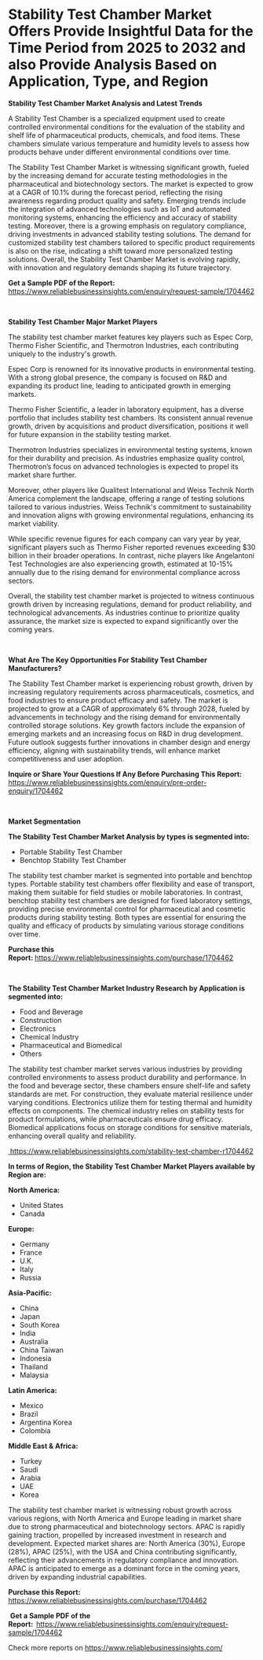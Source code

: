 <p><h1>Stability Test Chamber Market Offers Provide Insightful Data for the Time Period from 2025 to 2032 and also Provide Analysis Based on Application, Type, and Region</h1></p><p><strong>Stability Test Chamber Market Analysis and Latest Trends</strong></p>
<p><p>A Stability Test Chamber is a specialized equipment used to create controlled environmental conditions for the evaluation of the stability and shelf life of pharmaceutical products, chemicals, and food items. These chambers simulate various temperature and humidity levels to assess how products behave under different environmental conditions over time.</p><p>The Stability Test Chamber Market is witnessing significant growth, fueled by the increasing demand for accurate testing methodologies in the pharmaceutical and biotechnology sectors. The market is expected to grow at a CAGR of 10.1% during the forecast period, reflecting the rising awareness regarding product quality and safety. Emerging trends include the integration of advanced technologies such as IoT and automated monitoring systems, enhancing the efficiency and accuracy of stability testing. Moreover, there is a growing emphasis on regulatory compliance, driving investments in advanced stability testing solutions. The demand for customized stability test chambers tailored to specific product requirements is also on the rise, indicating a shift toward more personalized testing solutions. Overall, the Stability Test Chamber Market is evolving rapidly, with innovation and regulatory demands shaping its future trajectory.</p></p>
<p><strong>Get a Sample PDF of the Report:&nbsp;</strong> <a href="https://www.reliablebusinessinsights.com/enquiry/request-sample/1704462?utm_campaign=2220&utm_medium=2&utm_source=Github&utm_content=ia&utm_term=16022025&utm_id=stability-test-chamber">https://www.reliablebusinessinsights.com/enquiry/request-sample/1704462</a></p>
<p>&nbsp;</p>
<p><strong>Stability Test Chamber Major Market Players</strong></p>
<p><p>The stability test chamber market features key players such as Espec Corp, Thermo Fisher Scientific, and Thermotron Industries, each contributing uniquely to the industry's growth. </p><p>Espec Corp is renowned for its innovative products in environmental testing. With a strong global presence, the company is focused on R&D and expanding its product line, leading to anticipated growth in emerging markets. </p><p>Thermo Fisher Scientific, a leader in laboratory equipment, has a diverse portfolio that includes stability test chambers. Its consistent annual revenue growth, driven by acquisitions and product diversification, positions it well for future expansion in the stability testing market.</p><p>Thermotron Industries specializes in environmental testing systems, known for their durability and precision. As industries emphasize quality control, Thermotron’s focus on advanced technologies is expected to propel its market share further.</p><p>Moreover, other players like Qualitest International and Weiss Technik North America complement the landscape, offering a range of testing solutions tailored to various industries. Weiss Technik's commitment to sustainability and innovation aligns with growing environmental regulations, enhancing its market viability.</p><p>While specific revenue figures for each company can vary year by year, significant players such as Thermo Fisher reported revenues exceeding $30 billion in their broader operations. In contrast, niche players like Angelantoni Test Technologies are also experiencing growth, estimated at 10-15% annually due to the rising demand for environmental compliance across sectors.</p><p>Overall, the stability test chamber market is projected to witness continuous growth driven by increasing regulations, demand for product reliability, and technological advancements. As industries continue to prioritize quality assurance, the market size is expected to expand significantly over the coming years.</p></p>
<p>&nbsp;</p>
<p><strong>What Are The Key Opportunities For Stability Test Chamber Manufacturers?</strong></p>
<p><p>The Stability Test Chamber market is experiencing robust growth, driven by increasing regulatory requirements across pharmaceuticals, cosmetics, and food industries to ensure product efficacy and safety. The market is projected to grow at a CAGR of approximately 6% through 2028, fueled by advancements in technology and the rising demand for environmentally controlled storage solutions. Key growth factors include the expansion of emerging markets and an increasing focus on R&D in drug development. Future outlook suggests further innovations in chamber design and energy efficiency, aligning with sustainability trends, will enhance market competitiveness and user adoption.</p></p>
<p><strong>Inquire or Share Your Questions If Any Before Purchasing This Report:</strong> <a href="https://www.reliablebusinessinsights.com/enquiry/pre-order-enquiry/1704462?utm_campaign=2220&utm_medium=2&utm_source=Github&utm_content=ia&utm_term=16022025&utm_id=stability-test-chamber">https://www.reliablebusinessinsights.com/enquiry/pre-order-enquiry/1704462</a></p>
<p>&nbsp;</p>
<p><strong>Market Segmentation</strong></p>
<p><strong>The Stability Test Chamber Market Analysis by types is segmented into:</strong></p>
<p><ul><li>Portable Stability Test Chamber</li><li>Benchtop Stability Test Chamber</li></ul></p>
<p><p>The stability test chamber market is segmented into portable and benchtop types. Portable stability test chambers offer flexibility and ease of transport, making them suitable for field studies or mobile laboratories. In contrast, benchtop stability test chambers are designed for fixed laboratory settings, providing precise environmental control for pharmaceutical and cosmetic products during stability testing. Both types are essential for ensuring the quality and efficacy of products by simulating various storage conditions over time.</p></p>
<p><strong>Purchase this Report:&nbsp;</strong><a href="https://www.reliablebusinessinsights.com/purchase/1704462?utm_campaign=2220&utm_medium=2&utm_source=Github&utm_content=ia&utm_term=16022025&utm_id=stability-test-chamber">https://www.reliablebusinessinsights.com/purchase/1704462</a></p>
<p>&nbsp;</p>
<p><strong>The Stability Test Chamber Market Industry Research by Application is segmented into:</strong></p>
<p><ul><li>Food and Beverage</li><li>Construction</li><li>Electronics</li><li>Chemical Industry</li><li>Pharmaceutical and Biomedical</li><li>Others</li></ul></p>
<p><p>The stability test chamber market serves various industries by providing controlled environments to assess product durability and performance. In the food and beverage sector, these chambers ensure shelf-life and safety standards are met. For construction, they evaluate material resilience under varying conditions. Electronics utilize them for testing thermal and humidity effects on components. The chemical industry relies on stability tests for product formulations, while pharmaceuticals ensure drug efficacy. Biomedical applications focus on storage conditions for sensitive materials, enhancing overall quality and reliability.</p></p>
<p><a href="https://www.reliablebusinessinsights.com/stability-test-chamber-r1704462?utm_campaign=2220&utm_medium=2&utm_source=Github&utm_content=ia&utm_term=16022025&utm_id=stability-test-chamber">&nbsp;https://www.reliablebusinessinsights.com/stability-test-chamber-r1704462</a></p>
<p><strong>In terms of Region, the Stability Test Chamber Market Players available by Region are:</strong></p>
<p>
    <p> <strong> North America: </strong>
        <ul>
            <li>United States</li>
            <li>Canada</li>
        </ul>
        </p> 
    <p> <strong> Europe: </strong>
        <ul>
            <li>Germany</li>
            <li>France</li>
            <li>U.K.</li>
            <li>Italy</li>
            <li>Russia</li>
        </ul>
        </p> 
    <p> <strong> Asia-Pacific: </strong>
        <ul>
            <li>China</li>
            <li>Japan</li>
            <li>South Korea</li>
            <li>India</li>
            <li>Australia</li>
            <li>China Taiwan</li>
            <li>Indonesia</li>
            <li>Thailand</li>
            <li>Malaysia</li>
        </ul>
        </p> 
    <p> <strong> Latin America: </strong>
        <ul>
            <li>Mexico</li>
            <li>Brazil</li>
            <li>Argentina Korea</li>
            <li>Colombia</li>
        </ul>
        </p> 
    <p> <strong> Middle East & Africa: </strong>
        <ul>
            <li>Turkey</li>
            <li>Saudi</li>
            <li>Arabia</li>
            <li>UAE</li>
            <li>Korea</li>
        </ul>
    </p>
    </p>
<p><p>The stability test chamber market is witnessing robust growth across various regions, with North America and Europe leading in market share due to strong pharmaceutical and biotechnology sectors. APAC is rapidly gaining traction, propelled by increased investment in research and development. Expected market shares are: North America (30%), Europe (28%), APAC (25%), with the USA and China contributing significantly, reflecting their advancements in regulatory compliance and innovation. APAC is anticipated to emerge as a dominant force in the coming years, driven by expanding industrial capabilities.</p></p>
<p><strong>Purchase this Report: </strong><a href="https://www.reliablebusinessinsights.com/purchase/1704462?utm_campaign=2220&utm_medium=2&utm_source=Github&utm_content=ia&utm_term=16022025&utm_id=stability-test-chamber">https://www.reliablebusinessinsights.com/purchase/1704462</a></p>
<p>&nbsp;<strong>Get a Sample PDF of the Report:&nbsp;&nbsp;</strong><a href="https://www.reliablebusinessinsights.com/enquiry/request-sample/1704462?utm_campaign=2220&utm_medium=2&utm_source=Github&utm_content=ia&utm_term=16022025&utm_id=stability-test-chamber">https://www.reliablebusinessinsights.com/enquiry/request-sample/1704462</a></p>
<p><strong></strong></p>
<p>Check more reports on <a href="https://www.reliablebusinessinsights.com/?utm_campaign=2220&utm_medium=2&utm_source=Github&utm_content=ia&utm_term=16022025&utm_id=stability-test-chamber">https://www.reliablebusinessinsights.com/</a></p>